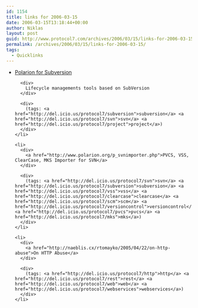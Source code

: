 ```yaml
---
id: 1154
title: links for 2006-03-15
date: 2006-03-15T13:18:44+00:00
author: Niklas
layout: post
guid: http://www.protocol7.com/archives/2006/03/15/links-for-2006-03-15/
permalink: /archives/2006/03/15/links-for-2006-03-15/
tags:
  - Quicklinks
---
```

<div class='microid-2980b5a10a855891a5f1639c0ae15b73b8655cf7'>
  <ul>
    <li>
      <div>
        <a href="http://www.polarion.com/subv/index.php">Polarion for Subversion</a>
      </div>
      
      <div>
        Lifecycle managements tools based on SubVersion
      </div>
      
      <div>
        (tags: <a href="http://del.icio.us/protocol7/subversion">subversion</a> <a href="http://del.icio.us/protocol7/svn">svn</a> <a href="http://del.icio.us/protocol7/project">project</a>)
      </div>
    </li>
    
    <li>
      <div>
        <a href="http://www.polarion.org/p_svnimporter.php">PVCS, VSS, ClearCase, MKS Importer for SVN</a>
      </div>
      
      <div>
        (tags: <a href="http://del.icio.us/protocol7/svn">svn</a> <a href="http://del.icio.us/protocol7/subversion">subversion</a> <a href="http://del.icio.us/protocol7/vss">vss</a> <a href="http://del.icio.us/protocol7/clearcase">clearcase</a> <a href="http://del.icio.us/protocol7/scm">scm</a> <a href="http://del.icio.us/protocol7/versioncontrol">versioncontrol</a> <a href="http://del.icio.us/protocol7/pvcs">pvcs</a> <a href="http://del.icio.us/protocol7/mks">mks</a>)
      </div>
    </li>
    
    <li>
      <div>
        <a href="http://naeblis.cx/rtomayko/2005/04/22/on-http-abuse">On HTTP Abuse</a>
      </div>
      
      <div>
        (tags: <a href="http://del.icio.us/protocol7/http">http</a> <a href="http://del.icio.us/protocol7/rest">rest</a> <a href="http://del.icio.us/protocol7/web">web</a> <a href="http://del.icio.us/protocol7/webservices">webservices</a>)
      </div>
    </li>
  </ul>
</div>